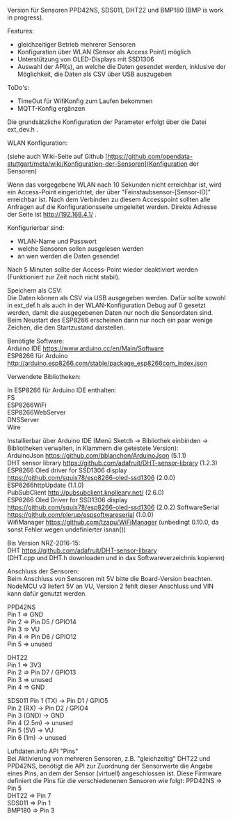 Version für Sensoren PPD42NS, SDS011, DHT22 und BMP180 (BMP is work in progress).  

Features:  
- gleichzeitiger Betrieb mehrerer Sensoren  
- Konfiguration über WLAN (Sensor als Access Point) möglich  
- Unterstützung von OLED-Displays mit SSD1306  
- Auswahl der API(s), an welche die Daten gesendet werden, inklusive der Möglichkeit, die Daten als CSV über USB auszugeben   


ToDo's:
- TimeOut für WifiKonfig zum Laufen bekommen
- MQTT-Konfig ergänzen

Die grundsätzliche Konfiguration der Parameter erfolgt über die Datei ext_dev.h .
  
WLAN Konfiguration:

(siehe auch Wiki-Seite auf Github [https://github.com/opendata-stuttgart/meta/wiki/Konfiguration-der-Sensoren](Konfiguration der Sensoren)  

Wenn das vorgegebene WLAN nach 10 Sekunden nicht erreichbar ist, wird ein Access-Point eingerichtet, der über "Feinstaubsensor-\[Sensor-ID\]" erreichbar ist. Nach dem Verbinden zu diesem Accesspoint sollten alle Anfragen auf die Konfigurationsseite umgeleitet werden. Direkte Adresse der Seite ist http://192.168.4.1/ .

Konfigurierbar sind:  
- WLAN-Name und Passwort  
- welche Sensoren sollen ausgelesen werden  
- an wen werden die Daten gesendet  
  
Nach 5 Minuten sollte der Access-Point wieder deaktiviert werden (Funktioniert zur Zeit noch nicht stabil).  
  
  
Speichern als CSV:  
Die Daten können als CSV via USB ausgegeben werden. Dafür sollte sowohl in ext_def.h als auch in der WLAN-Konfiguration Debug auf 0 gesetzt werden, damit die ausgegebenen Daten nur noch die Sensordaten sind. Beim Neustart des ESP8266 erscheinen dann nur noch ein paar wenige Zeichen, die den Startzustand darstellen.  
  
  
Benötigte Software:  
Arduino IDE <https://www.arduino.cc/en/Main/Software>  
ESP8266 für Arduino <http://arduino.esp8266.com/stable/package_esp8266com_index.json>  
  
  
Verwendete Bibliotheken:  
  
In ESP8266 für Arduino IDE enthalten:  
FS  
ESP8266WiFi  
ESP8266WebServer  
DNSServer  
Wire  
  
Installierbar über Arduino IDE (Menü Sketch -> Bibliothek einbinden -> Bibliotheken verwalten, in Klammern die getestete Version):  
ArduinoJson <https://github.com/bblanchon/ArduinoJson> (5.1.1)  
DHT sensor library <https://github.com/adafruit/DHT-sensor-library> (1.2.3)  
ESP8266 Oled driver for SSD1306 display <https://github.com/squix78/esp8266-oled-ssd1306> (2.0.0)  
ESP8266httpUpdate (1.1.0)  
PubSubClient <http://pubsubclient.knolleary.net/> (2.6.0)  
ESP8266 Oled Driver for SSD1306 display <https://github.com/squix78/esp8266-oled-ssd1306> (2.0.2)
SoftwareSerial <https://github.com/plerup/espsoftwareserial> (1.0.0)  
WifiManager <https://github.com/tzapu/WiFiManager>  (unbedingt 0.10.0, da sonst Fehler wegen undefinierter isnan())
    
Bis Version NRZ-2016-15:  
DHT <https://github.com/adafruit/DHT-sensor-library>  
(DHT.cpp und DHT.h downloaden und in das Softwareverzeichnis kopieren)  
  
  
Anschluss der Sensoren:  
Beim Anschluss von Sensoren mit 5V bitte die Board-Version beachten. NodeMCU v3 liefert 5V an VU, Version 2 fehlt dieser Anschluss und VIN kann dafür genutzt werden.  
  
PPD42NS  
Pin 1 => GND  
Pin 2 => Pin D5 / GPIO14  
Pin 3 => VU  
Pin 4 => Pin D6 / GPIO12  
Pin 5 => unused  
  
DHT22  
Pin 1 => 3V3  
Pin 2 => Pin D7 / GPIO13  
Pin 3 => unused  
Pin 4 => GND  

SDS011
Pin 1 (TX)   -> Pin D1 / GPIO5  
Pin 2 (RX)   -> Pin D2 / GPIO4  
Pin 3 (GND)  -> GND  
Pin 4 (2.5m) -> unused  
Pin 5 (5V)   -> VU  
Pin 6 (1m)   -> unused  
  
  
Luftdaten.info API "Pins"  
Bei Aktivierung von mehreren Sensoren, z.B. "gleichzeitig" DHT22 und PPD42NS, benötigt die API zur Zuordnung der Sensorwerte die Angabe eines Pins, an dem der Sensor (virtuell) angeschlossen ist.
Diese Firmware definiert die Pins für die verschiedenenen Sensoren wie folgt:
PPD42NS => Pin 5  
DHT22 => Pin 7  
SDS011 => Pin 1  
BMP180 => Pin 3  
